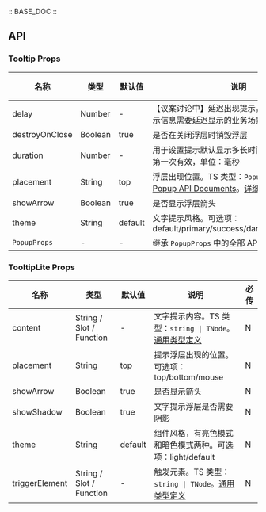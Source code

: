 :: BASE_DOC ::

## API
### Tooltip Props

名称 | 类型 | 默认值 | 说明 | 必传
-- | -- | -- | -- | --
delay | Number | - | 【议案讨论中】延迟出现提示，用于异步加载提示信息需要延迟显示的业务场景下 | N
destroyOnClose | Boolean | true | 是否在关闭浮层时销毁浮层 | N
duration | Number | - | 用于设置提示默认显示多长时间之后消失，初始第一次有效，单位：毫秒 | N
placement | String | top | 浮层出现位置。TS 类型：`PopupPlacement`，[Popup API Documents](./popup?tab=api)。[详细类型定义](https://github.com/Tencent/tdesign-vue/tree/develop/src/tooltip/type.ts) | N
showArrow | Boolean | true | 是否显示浮层箭头 | N
theme | String | default | 文字提示风格。可选项：default/primary/success/danger/warning/light | N
`PopupProps` | \- | - | 继承 `PopupProps` 中的全部 API | N

### TooltipLite Props

名称 | 类型 | 默认值 | 说明 | 必传
-- | -- | -- | -- | --
content | String / Slot / Function | - | 文字提示内容。TS 类型：`string \| TNode`。[通用类型定义](https://github.com/Tencent/tdesign-vue/blob/develop/src/common.ts) | N
placement | String | top | 提示浮层出现的位置。可选项：top/bottom/mouse | N
showArrow | Boolean | true | 是否显示箭头 | N
showShadow | Boolean | true | 文字提示浮层是否需要阴影 | N
theme | String | default | 组件风格，有亮色模式和暗色模式两种。可选项：light/default | N
triggerElement | String / Slot / Function | - | 触发元素。TS 类型：`string \| TNode`。[通用类型定义](https://github.com/Tencent/tdesign-vue/blob/develop/src/common.ts) | N
